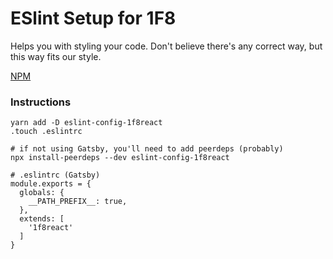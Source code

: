 # ESlint Setup for 1F8

Helps you with styling your code.
Don't believe there's any correct way, but this way fits our style.

[NPM](https://www.npmjs.com/package/eslint-config-1f8react)

### Instructions

```
yarn add -D eslint-config-1f8react
.touch .eslintrc

# if not using Gatsby, you'll need to add peerdeps (probably)
npx install-peerdeps --dev eslint-config-1f8react
```

```
# .eslintrc (Gatsby)
module.exports = {
  globals: {
    __PATH_PREFIX__: true,
  },
  extends: [
    '1f8react'
  ]
}
```
